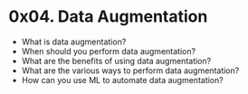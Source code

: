 # 0x04. Data Augmentation
* What is data augmentation?
* When should you perform data augmentation?
* What are the benefits of using data augmentation?
* What are the various ways to perform data augmentation?
* How can you use ML to automate data augmentation?
